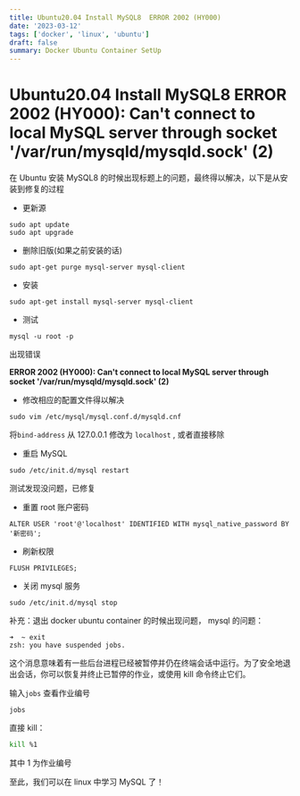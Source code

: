 ```yaml
---
title: Ubuntu20.04 Install MySQL8  ERROR 2002 (HY000)
date: '2023-03-12'
tags: ['docker', 'linux', 'ubuntu']
draft: false
summary: Docker Ubuntu Container SetUp
---
```


# Ubuntu20.04 Install MySQL8 ERROR 2002 (HY000): Can't connect to local MySQL server through socket '/var/run/mysqld/mysqld.sock' (2)

在 Ubuntu 安装 MySQL8 的时候出现标题上的问题，最终得以解决，以下是从安装到修复的过程

- 更新源

```shell
sudo apt update
sudo apt upgrade
```

- 删除旧版(如果之前安装的话)

```shell
sudo apt-get purge mysql-server mysql-client
```

- 安装

```shell
sudo apt-get install mysql-server mysql-client
```

- 测试

```shell
mysql -u root -p
```

出现错误

**ERROR 2002 (HY000): Can't connect to local MySQL server through socket '/var/run/mysqld/mysqld.sock' (2)**

- 修改相应的配置文件得以解决

```shell
sudo vim /etc/mysql/mysql.conf.d/mysqld.cnf
```

将`bind-address` 从 127.0.0.1 修改为 `localhost` , 或者直接移除

- 重启 MySQL

```shell
sudo /etc/init.d/mysql restart
```

测试发现没问题，已修复

- 重置 root 账户密码

```shell
ALTER USER 'root'@'localhost' IDENTIFIED WITH mysql_native_password BY '新密码';
```

- 刷新权限

```shell
FLUSH PRIVILEGES;
```

- 关闭 mysql 服务

```shell
sudo /etc/init.d/mysql stop
```

补充：退出 docker ubuntu container 的时候出现问题， mysql 的问题：

```shell
➜  ~ exit
zsh: you have suspended jobs.
```

这个消息意味着有一些后台进程已经被暂停并仍在终端会话中运行。为了安全地退出会话，你可以恢复并终止已暂停的作业，或使用 kill 命令终止它们。

输入`jobs` 查看作业编号

```shell
jobs
```

直接 kill：

```zsh
kill %1
```

其中 1 为作业编号

至此，我们可以在 linux 中学习 MySQL 了！
